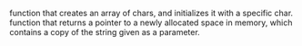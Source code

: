 function that creates an array of chars, and initializes it with a specific char.
function that returns a pointer to a newly allocated space in memory, which contains a copy of the string given as a parameter.